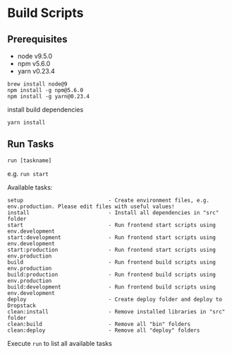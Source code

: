 # Build Scripts

## Prerequisites

* node v9.5.0
* npm v5.6.0
* yarn v0.23.4

```
brew install node@9
npm install -g npm@5.6.0
npm install -g yarn@0.23.4
```

install build dependencies
```
yarn install
```

## Run Tasks

`run [taskname]`

e.g. `run start`

Available tasks:
```
setup                           - Create environment files, e.g. env.production. Please edit files with useful values!
install                         - Install all dependencies in "src" folder
start                           - Run frontend start scripts using env.development
start:development               - Run frontend start scripts using env.development
start:production                - Run frontend start scripts using env.production
build                           - Run frontend build scripts using env.production
build:production                - Run frontend build scripts using env.production
build:development               - Run frontend build scripts using env.development
deploy                          - Create deploy folder and deploy to Dropstack
clean:install                   - Remove installed libraries in "src" folder
clean:build                     - Remove all "bin" folders
clean:deploy                    - Remove all "deploy" folders
```

Execute `run` to list all available tasks